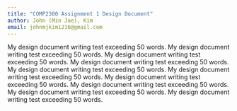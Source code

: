 ```yaml
---
title: "COMP2300 Assignment 1 Design Document"
author: John (Min Jae), Kim
email: johnmjkim1216@gmail.com
---
```


My design document writing test exceeding 50 words. My design document writing test exceeding 50 words. My design document writing test exceeding 50 words. My design document writing test exceeding 50 words. My design document writing test exceeding 50 words. My design document writing test exceeding 50 words. My design document writing test exceeding 50 words. My design document writing test exceeding 50 words. My design document writing test exceeding 50 words. My design document writing test exceeding 50 words.
